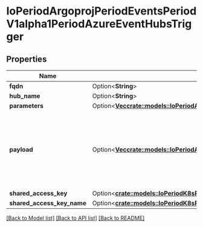# IoPeriodArgoprojPeriodEventsPeriodV1alpha1PeriodAzureEventHubsTrigger

## Properties

Name | Type | Description | Notes
------------ | ------------- | ------------- | -------------
**fqdn** | Option<**String**> |  | [optional]
**hub_name** | Option<**String**> |  | [optional]
**parameters** | Option<[**Vec<crate::models::IoPeriodArgoprojPeriodEventsPeriodV1alpha1PeriodTriggerParameter>**](io.argoproj.events.v1alpha1.TriggerParameter.md)> |  | [optional]
**payload** | Option<[**Vec<crate::models::IoPeriodArgoprojPeriodEventsPeriodV1alpha1PeriodTriggerParameter>**](io.argoproj.events.v1alpha1.TriggerParameter.md)> | Payload is the list of key-value extracted from an event payload to construct the request payload. | [optional]
**shared_access_key** | Option<[**crate::models::IoPeriodK8sPeriodApiPeriodCorePeriodV1PeriodSecretKeySelector**](io.k8s.api.core.v1.SecretKeySelector.md)> |  | [optional]
**shared_access_key_name** | Option<[**crate::models::IoPeriodK8sPeriodApiPeriodCorePeriodV1PeriodSecretKeySelector**](io.k8s.api.core.v1.SecretKeySelector.md)> |  | [optional]

[[Back to Model list]](../README.md#documentation-for-models) [[Back to API list]](../README.md#documentation-for-api-endpoints) [[Back to README]](../README.md)


